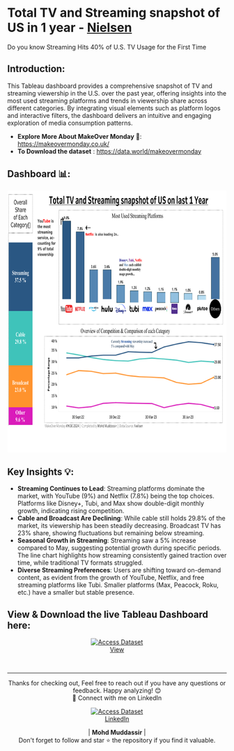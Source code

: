 # Total TV and Streaming snapshot of US in 1 year - [Nielsen](https://www.nielsen.com/insights/2023/sports-gave-broadcast-channels-a-second-straight-month-of-viewing-gains-in-september/)
Do you know Streaming Hits 40% of U.S. TV Usage for the First Time
## Introduction: 
This Tableau dashboard provides a comprehensive snapshot of TV and streaming viewership in the U.S. over the past year, offering insights into the most used streaming platforms and trends in viewership share across different categories. By integrating visual elements such as platform logos and interactive filters, the dashboard delivers an intuitive and engaging exploration of media consumption patterns.

- **Explore More About MakeOver Monday** 🔗: https://makeovermonday.co.uk/
- **To Download the dataset** : https://data.world/makeovermonday

## Dashboard 📊: 
<div align="center">
    <img src="https://github.com/mohd-muddassir99/MakeoverMonday-TableauProjects/blob/6d77d119aaff9471942d4a234a9b17480cf46c14/Total%20TV%20and%20Streaming%20snapshot%20of%20US%20in%201%20year%20%23MOM%20W30%20-2024/%23MOM%20W30-%202024%20TV%20%26%20Streaming%20SnapShot%20of%20US.png" width="800px" height="600px">
</div> 

## Key Insights 💡:
- **Streaming Continues to Lead**: Streaming platforms dominate the market, with YouTube (9%) and Netflix (7.8%) being the top choices. Platforms like Disney+, Tubi, and Max show double-digit monthly growth, indicating rising competition.
- **Cable and Broadcast Are Declining**: While cable still holds 29.8% of the market, its viewership has been steadily decreasing. Broadcast TV has 23% share, showing fluctuations but remaining below streaming.
- **Seasonal Growth in Streaming**: Streaming saw a 5% increase compared to May, suggesting potential growth during specific periods. The line chart highlights how streaming consistently gained traction over time, while traditional TV formats struggled.
- **Diverse Streaming Preferences**: Users are shifting toward on-demand content, as evident from the growth of YouTube, Netflix, and free streaming platforms like Tubi. Smaller platforms (Max, Peacock, Roku, etc.) have a smaller but stable presence.

## View & Download the live Tableau Dashboard here:

<p align="center">
    <a href="https://public.tableau.com/views/MOMW30-2024TVStreamingSnapshot/MOMW30-2024TVStreamingSnapShotofUS?:language=en-US&:sid=&:redirect=auth&:display_count=n&:origin=viz_share_link">
        <img src="https://www.tableau.com/sites/default/files/blog/tableautips_30.png" width="120px" alt="Access Dataset"><br>
        View
    </a>
</p> <br>

---

<div align="center">
Thanks for checking out, Feel free to reach out if you have any questions or feedback. Happy analyzing! 😊<br>
 🔗 Connect with me on LinkedIn 
 
  <p align="center">
    <a href="https://www.linkedin.com/in/mohd-muddassir99/">
        <img src="https://upload.wikimedia.org/wikipedia/commons/thumb/c/ca/LinkedIn_logo_initials.png/640px-LinkedIn_logo_initials.png" width="65px" alt="Access Dataset"><br>
        LinkedIn
    </a>

   | **Mohd Muddassir** | </a> <br>
Don't forget to follow and star ⭐ the repository if you find it valuable.
</div>
